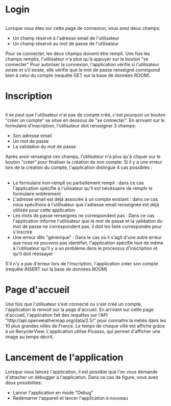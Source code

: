 <h1>Login</h1>
<img href="https://raw.githubusercontent.com/K0RBEY/Images/main/Projet4A/login.png">
<p>Lorsque vous êtes sur cette page de connexion, vous avez deux champs:<br>
	<ul>
		<li>Un champ réservé à l'adresse email de l'utilisateur</li>
		<li>Un champ réservé au mot de passe de l'utilisateur</li>
	</ul>
	Pour se connecter, les deux champs doivent être rempli. Une fois les champs remplis, l'utilisateur n'a plus qu'à appuyer sur le bouton "se connecter"
	Pour autoriser la connexion, l'application vérifie si l'utilisateur existe et s'il existe, elle vérifie que le mot de passe renseigné correspond bien à celui du compte (requête GET sur la base de données ROOM).
</p>
<h1>Inscription</h1>
<img href="https://raw.githubusercontent.com/K0RBEY/Images/main/Projet4A/register.png">
<p>Il se peut que l'utilisateur n'ai pas de compte créé, c'est pourquoi un bouton "créer un compte" se situe en dessous de "se connecter".
	En arrivant sur le formulaire d'inscription, l'utilisateur doit renseigner 3 champs:<br>
	<ul>
		<li>Son adresse email</li>
		<li>Un mot de passe</li>
		<li>La validation du mot de passe</li>
	</ul>
	Après avoir renseigné ces champs, l'utilisateur n'a plus qu'à cliquer sur le bouton "créer" pour finaliser la création de son compte.
	Si il y a une erreur lors de la création du compte, l'application distingue 4 cas possibles :<br><br>
	<ul>
		<li>Le formulaire non-rempli ou partiellement rempli : dans ce cas l'application spécifie à l'uilisateur qu'il est nécéssaire de remplir le formulaire entièrement</li>
		<li>L'adresse email est déjà associée à un compte existant : dans ce cas nous spécifions à l'utilisateur que l'adresse email renseignée est déjà utilisée pour cette application</li>
		<li>Les mots de passe renseignés ne correspondent pas : Dans ce cas l'application informe l'utilisateur que le mot de passe et la validation du mot de passe ne correspondent pas, il doit les faire correspondre pour s'inscrire</li>
		<li>Une erreur dîte "générique" : Dans le cas où il s'agit d'une autre erreur que nous ne pouvons pas identifier, l'application spécifie tout de même à l'utilisateur qu'il y a un problème dans le processus d'inscription et qu'il doit rééssayer</li>
	</ul>
	S'il n'y a pas d'erreur lors de l'inscription, l'application créer son compte (requête INSERT sur la base de données ROOM)
</p>
<h1>Page d'accueil</h1>
<p>Une fois que l'utilisateur s'est connecté ou s'est créé un compte, l'application le renvoit sur la page d'accueil.
	En arrivant sur cette page d'accueil, l'application fait des requêtes sur l'API "http://api.openweathermap.org/data/2.5/" pour connaitre la météo dans les 10 plus grandes villes de France.
	Le temps de chaque ville est affiché grâce à un RecyclerView.
  L'application utilise Picasso, qui permet d'afficher une image au temps décrit.
</p>
<h1>Lancement de l'application</h1>
<p>Lorsque vous lancez l'application, il est possible que l'on vous demande d'attacher un débugger à l'application. Dans ce cas de figure, vous avez deux possibilités:<br>
<ul>
	<li>Lancer l'application en mode "Debug"</li>
	<li>Redémarrer l'appareil et lancer l'application à nouveau</li>
</ul>
</p>
